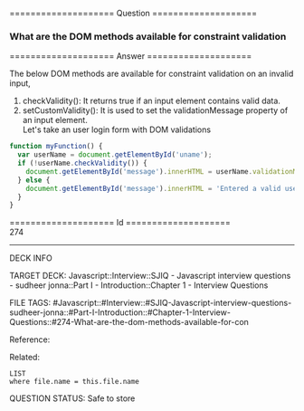 ==================== Question ====================  

### What are the DOM methods available for constraint validation  

==================== Answer ====================  

The below DOM methods are available for constraint validation on an invalid
input,

1. checkValidity(): It returns true if an input element contains valid data.
2. setCustomValidity(): It is used to set the validationMessage property of an
   input element.  
   Let's take an user login form with DOM validations

```javascript
function myFunction() {
  var userName = document.getElementById('uname');
  if (!userName.checkValidity()) {
    document.getElementById('message').innerHTML = userName.validationMessage;
  } else {
    document.getElementById('message').innerHTML = 'Entered a valid username';
  }
}
```

==================== Id ====================  
274
<!--ID: 1707879828477-->

---

DECK INFO

TARGET DECK: Javascript::Interview::SJIQ - Javascript interview questions - sudheer jonna::Part I - Introduction::Chapter 1 - Interview Questions

FILE TAGS: #Javascript::#Interview::#SJIQ-Javascript-interview-questions-sudheer-jonna::#Part-I-Introduction::#Chapter-1-Interview-Questions::#274-What-are-the-dom-methods-available-for-con

Reference:

Related:

```dataview
LIST
where file.name = this.file.name
```
QUESTION STATUS: Safe to store
